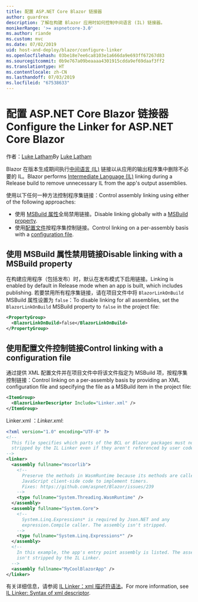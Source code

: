 ```yaml
---
title: 配置 ASP.NET Core Blazor 链接器
author: guardrex
description: 了解在构建 Blazor 应用时如何控制中间语言 (IL) 链接器。
monikerRange: '>= aspnetcore-3.0'
ms.author: riande
ms.custom: mvc
ms.date: 07/02/2019
uid: host-and-deploy/blazor/configure-linker
ms.openlocfilehash: 03be18e7ee6ca8103e1a666da9e693ff67267d83
ms.sourcegitcommit: 0b9e767a09beaaaa4301915cdda9ef69daaf3ff2
ms.translationtype: HT
ms.contentlocale: zh-CN
ms.lasthandoff: 07/03/2019
ms.locfileid: "67538633"
---
```

# <a name="configure-the-linker-for-aspnet-core-blazor"></a><span data-ttu-id="0fcbb-103">配置 ASP.NET Core Blazor 链接器</span><span class="sxs-lookup"><span data-stu-id="0fcbb-103">Configure the Linker for ASP.NET Core Blazor</span></span>

<span data-ttu-id="0fcbb-104">作者：[Luke Latham](https://github.com/guardrex)</span><span class="sxs-lookup"><span data-stu-id="0fcbb-104">By [Luke Latham](https://github.com/guardrex)</span></span>

<span data-ttu-id="0fcbb-105">Blazor 在版本生成期间执行[中间语言 (IL)](/dotnet/standard/managed-code#intermediate-language--execution) 链接以从应用的输出程序集中删除不必要的 IL。</span><span class="sxs-lookup"><span data-stu-id="0fcbb-105">Blazor performs [Intermediate Language (IL)](/dotnet/standard/managed-code#intermediate-language--execution) linking during a Release build to remove unnecessary IL from the app's output assemblies.</span></span>

<span data-ttu-id="0fcbb-106">使用以下任何一种方法控制程序集链接：</span><span class="sxs-lookup"><span data-stu-id="0fcbb-106">Control assembly linking using either of the following approaches:</span></span>

* <span data-ttu-id="0fcbb-107">使用 [MSBuild 属性](#disable-linking-with-a-msbuild-property)全局禁用链接。</span><span class="sxs-lookup"><span data-stu-id="0fcbb-107">Disable linking globally with a [MSBuild property](#disable-linking-with-a-msbuild-property).</span></span>
* <span data-ttu-id="0fcbb-108">使用[配置文件](#control-linking-with-a-configuration-file)按程序集控制链接。</span><span class="sxs-lookup"><span data-stu-id="0fcbb-108">Control linking on a per-assembly basis with a [configuration file](#control-linking-with-a-configuration-file).</span></span>

## <a name="disable-linking-with-a-msbuild-property"></a><span data-ttu-id="0fcbb-109">使用 MSBuild 属性禁用链接</span><span class="sxs-lookup"><span data-stu-id="0fcbb-109">Disable linking with a MSBuild property</span></span>

<span data-ttu-id="0fcbb-110">在构建应用程序（包括发布）时，默认在发布模式下启用链接。</span><span class="sxs-lookup"><span data-stu-id="0fcbb-110">Linking is enabled by default in Release mode when an app is built, which includes publishing.</span></span> <span data-ttu-id="0fcbb-111">若要禁用所有程序集链接，请在项目文件中将 `BlazorLinkOnBuild` MSBuild 属性设置为 `false`：</span><span class="sxs-lookup"><span data-stu-id="0fcbb-111">To disable linking for all assemblies, set the `BlazorLinkOnBuild` MSBuild property to `false` in the project file:</span></span>

```xml
<PropertyGroup>
  <BlazorLinkOnBuild>false</BlazorLinkOnBuild>
</PropertyGroup>
```

## <a name="control-linking-with-a-configuration-file"></a><span data-ttu-id="0fcbb-112">使用配置文件控制链接</span><span class="sxs-lookup"><span data-stu-id="0fcbb-112">Control linking with a configuration file</span></span>

<span data-ttu-id="0fcbb-113">通过提供 XML 配置文件并在项目文件中将该文件指定为 MSBuild 项，按程序集控制链接：</span><span class="sxs-lookup"><span data-stu-id="0fcbb-113">Control linking on a per-assembly basis by providing an XML configuration file and specifying the file as a MSBuild item in the project file:</span></span>

```xml
<ItemGroup>
  <BlazorLinkerDescriptor Include="Linker.xml" />
</ItemGroup>
```

<span data-ttu-id="0fcbb-114">Linker.xml  ：</span><span class="sxs-lookup"><span data-stu-id="0fcbb-114">*Linker.xml*:</span></span>

```xml
<?xml version="1.0" encoding="UTF-8" ?>
<!--
  This file specifies which parts of the BCL or Blazor packages must not be
  stripped by the IL Linker even if they aren't referenced by user code.
-->
<linker>
  <assembly fullname="mscorlib">
    <!--
      Preserve the methods in WasmRuntime because its methods are called by 
      JavaScript client-side code to implement timers.
      Fixes: https://github.com/aspnet/Blazor/issues/239
    -->
    <type fullname="System.Threading.WasmRuntime" />
  </assembly>
  <assembly fullname="System.Core">
    <!--
      System.Linq.Expressions* is required by Json.NET and any 
      expression.Compile caller. The assembly isn't stripped.
    -->
    <type fullname="System.Linq.Expressions*" />
  </assembly>
  <!--
    In this example, the app's entry point assembly is listed. The assembly
    isn't stripped by the IL Linker.
  -->
  <assembly fullname="MyCoolBlazorApp" />
</linker>
```

<span data-ttu-id="0fcbb-115">有关详细信息，请参阅 [IL Linker：xml 描述符语法](https://github.com/mono/linker/blob/master/src/linker/README.md#syntax-of-xml-descriptor)。</span><span class="sxs-lookup"><span data-stu-id="0fcbb-115">For more information, see [IL Linker: Syntax of xml descriptor](https://github.com/mono/linker/blob/master/src/linker/README.md#syntax-of-xml-descriptor).</span></span>
